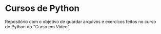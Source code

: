 # Cursos de Python
 Repositório com o objetivo de guardar arquivos e exercícos feitos no curso de Python do "Curso em Vídeo".
